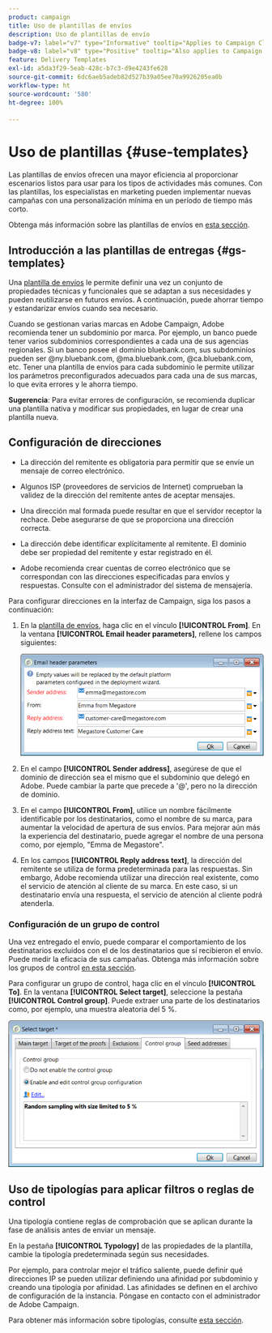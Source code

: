 ```yaml
---
product: campaign
title: Uso de plantillas de envíos
description: Uso de plantillas de envío
badge-v7: label="v7" type="Informative" tooltip="Applies to Campaign Classic v7"
badge-v8: label="v8" type="Positive" tooltip="Also applies to Campaign v8"
feature: Delivery Templates
exl-id: a5da3f29-5eab-428c-b7c3-d9e4243fe628
source-git-commit: 6dc6aeb5adeb82d527b39a05ee70a9926205ea0b
workflow-type: ht
source-wordcount: '580'
ht-degree: 100%

---
```


# Uso de plantillas {#use-templates}



Las plantillas de envíos ofrecen una mayor eficiencia al proporcionar escenarios listos para usar para los tipos de actividades más comunes. Con las plantillas, los especialistas en marketing pueden implementar nuevas campañas con una personalización mínima en un período de tiempo más corto.

Obtenga más información sobre las plantillas de envíos en [esta sección](creating-a-delivery-template.md).

## Introducción a las plantillas de entregas {#gs-templates}

Una [plantilla de envíos](creating-a-delivery-template.md) le permite definir una vez un conjunto de propiedades técnicas y funcionales que se adaptan a sus necesidades y pueden reutilizarse en futuros envíos. A continuación, puede ahorrar tiempo y estandarizar envíos cuando sea necesario.

Cuando se gestionan varias marcas en Adobe Campaign, Adobe recomienda tener un subdominio por marca. Por ejemplo, un banco puede tener varios subdominios correspondientes a cada una de sus agencias regionales. Si un banco posee el dominio bluebank.com, sus subdominios pueden ser @ny.bluebank.com, @ma.bluebank.com, @ca.bluebank.com, etc. Tener una plantilla de envíos para cada subdominio le permite utilizar los parámetros preconfigurados adecuados para cada una de sus marcas, lo que evita errores y le ahorra tiempo.

**Sugerencia**: Para evitar errores de configuración, se recomienda duplicar una plantilla nativa y modificar sus propiedades, en lugar de crear una plantilla nueva.

## Configuración de direcciones

* La dirección del remitente es obligatoria para permitir que se envíe un mensaje de correo electrónico.

* Algunos ISP (proveedores de servicios de Internet) comprueban la validez de la dirección del remitente antes de aceptar mensajes.

* Una dirección mal formada puede resultar en que el servidor receptor la rechace. Debe asegurarse de que se proporciona una dirección correcta.

* La dirección debe identificar explícitamente al remitente. El dominio debe ser propiedad del remitente y estar registrado en él.

* Adobe recomienda crear cuentas de correo electrónico que se correspondan con las direcciones especificadas para envíos y respuestas. Consulte con el administrador del sistema de mensajería.

Para configurar direcciones en la interfaz de Campaign, siga los pasos a continuación:

1. En la [plantilla de envíos](creating-a-delivery-template.md), haga clic en el vínculo **[!UICONTROL From]**. En la ventana **[!UICONTROL Email header parameters]**, rellene los campos siguientes:

   ![](assets/d_best_practices_email_header.png)

1. En el campo **[!UICONTROL Sender address]**, asegúrese de que el dominio de dirección sea el mismo que el subdominio que delegó en Adobe. Puede cambiar la parte que precede a &#39;@&#39;, pero no la dirección de dominio.

1. En el campo **[!UICONTROL From]**, utilice un nombre fácilmente identificable por los destinatarios, como el nombre de su marca, para aumentar la velocidad de apertura de sus envíos. Para mejorar aún más la experiencia del destinatario, puede agregar el nombre de una persona como, por ejemplo, &quot;Emma de Megastore&quot;.

1. En los campos **[!UICONTROL Reply address text]**, la dirección del remitente se utiliza de forma predeterminada para las respuestas. Sin embargo, Adobe recomienda utilizar una dirección real existente, como el servicio de atención al cliente de su marca. En este caso, si un destinatario envía una respuesta, el servicio de atención al cliente podrá atenderla.

### Configuración de un grupo de control

Una vez entregado el envío, puede comparar el comportamiento de los destinatarios excluidos con el de los destinatarios que sí recibieron el envío. Puede medir la eficacia de sus campañas. Obtenga más información sobre los grupos de control [en esta sección](../../campaign/using/marketing-campaign-deliveries.md#defining-a-control-group).

Para configurar un grupo de control, haga clic en el vínculo **[!UICONTROL To]**. En la ventana **[!UICONTROL Select target]**, seleccione la pestaña **[!UICONTROL Control group]**. Puede extraer una parte de los destinatarios como, por ejemplo, una muestra aleatoria del 5 %.

![](assets/d_best_practices_control_group.png)

## Uso de tipologías para aplicar filtros o reglas de control

Una tipología contiene reglas de comprobación que se aplican durante la fase de análisis antes de enviar un mensaje.

En la pestaña **[!UICONTROL Typology]** de las propiedades de la plantilla, cambie la tipología predeterminada según sus necesidades.

Por ejemplo, para controlar mejor el tráfico saliente, puede definir qué direcciones IP se pueden utilizar definiendo una afinidad por subdominio y creando una tipología por afinidad. Las afinidades se definen en el archivo de configuración de la instancia. Póngase en contacto con el administrador de Adobe Campaign.

Para obtener más información sobre tipologías, consulte [esta sección](../../campaign-opt/using/about-campaign-typologies.md).
